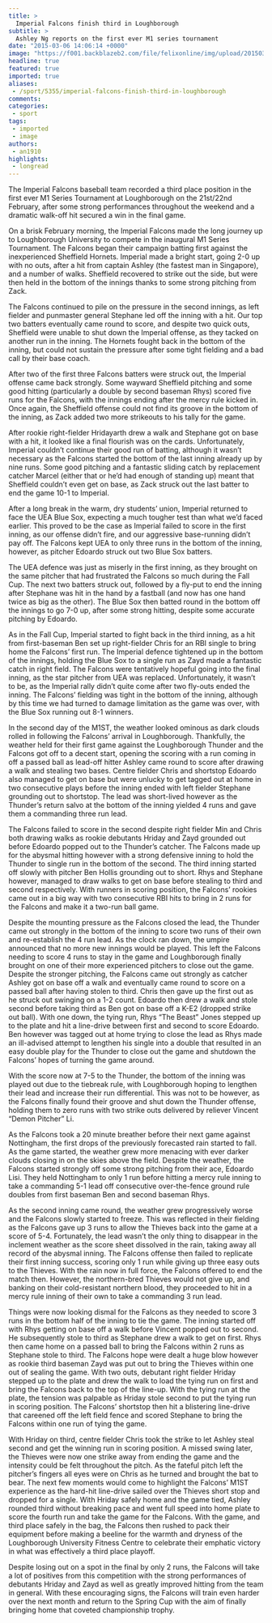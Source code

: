 ```yaml
---
title: >
  Imperial Falcons finish third in Loughborough
subtitle: >
  Ashley Ng reports on the first ever M1 series tournament
date: "2015-03-06 14:06:14 +0000"
image: "https://f001.backblazeb2.com/file/felixonline/img/upload/201503061406-kmw13-10405400_10152583315671604_8888381870642720679_n.jpg"
headline: true
featured: true
imported: true
aliases:
 - /sport/5355/imperial-falcons-finish-third-in-loughborough
comments:
categories:
 - sport
tags:
 - imported
 - image
authors:
 - an1910
highlights:
 - longread
---
```


The Imperial Falcons baseball team recorded a third place position in the first ever M1 Series Tournament at Loughborough on the 21st/22nd February, after some strong performances throughout the weekend and a dramatic walk-off hit secured a win in the final game.

On a brisk February morning, the Imperial Falcons made the long journey up to Loughborough University to compete in the inaugural M1 Series Tournament. The Falcons began their campaign batting first against the inexperienced Sheffield Hornets. Imperial made a bright start, going 2-0 up with no outs, after a hit from captain Ashley (the fastest man in Singapore), and a number of walks. Sheffield recovered to strike out the side, but were then held in the bottom of the innings thanks to some strong pitching from Zack.

The Falcons continued to pile on the pressure in the second innings, as left fielder and punmaster general Stephane led off the inning with a hit. Our top two batters eventually came round to score, and despite two quick outs, Sheffield were unable to shut down the Imperial offense, as they tacked on another run in the inning. The Hornets fought back in the bottom of the inning, but could not sustain the pressure after some tight fielding and a bad call by their base coach.

After two of the first three Falcons batters were struck out, the Imperial offense came back strongly. Some wayward Sheffield pitching and some good hitting (particularly a double by second baseman Rhys) scored five runs for the Falcons, with the innings ending after the mercy rule kicked in. Once again, the Sheffield offense could not find its groove in the bottom of the inning, as Zack added two more strikeouts to his tally for the game.

After rookie right-fielder Hridayarth drew a walk and Stephane got on base with a hit, it looked like a final flourish was on the cards. Unfortunately, Imperial couldn’t continue their good run of batting, although it wasn’t necessary as the Falcons started the bottom of the last inning already up by nine runs. Some good pitching and a fantastic sliding catch by replacement catcher Marcel (either that or he’d had enough of standing up) meant that Sheffield couldn’t even get on base, as Zack struck out the last batter to end the game 10-1 to Imperial.

After a long break in the warm, dry students’ union, Imperial returned to face the UEA Blue Sox, expecting a much tougher test than what we’d faced earlier. This proved to be the case as Imperial failed to score in the first inning, as our offense didn’t fire, and our aggressive base-running didn’t pay off. The Falcons kept UEA to only three runs in the bottom of the inning, however, as pitcher Edoardo struck out two Blue Sox batters.

The UEA defence was just as miserly in the first inning, as they brought on the same pitcher that had frustrated the Falcons so much during the Fall Cup. The next two batters struck out, followed by a fly-put to end the inning after Stephane was hit in the hand by a fastball (and now has one hand twice as big as the other). The Blue Sox then batted round in the bottom off the innings to go 7-0 up, after some strong hitting, despite some accurate pitching by Edoardo.

As in the Fall Cup, Imperial started to fight back in the third inning, as a hit from first-baseman Ben set up right-fielder Chris for an RBI single to bring home the Falcons’ first run. The Imperial defence tightened up in the bottom of the innings, holding the Blue Sox to a single run as Zayd made a fantastic catch in right field. The Falcons were tentatively hopeful going into the final inning, as the star pitcher from UEA was replaced. Unfortunately, it wasn’t to be, as the Imperial rally didn’t quite come after two fly-outs ended the inning. The Falcons’ fielding was tight in the bottom of the inning, although by this time we had turned to damage limitation as the game was over, with the Blue Sox running out 8-1 winners.

In the second day of the M1ST, the weather looked ominous as dark clouds rolled in following the Falcons’ arrival in Loughborough. Thankfully, the weather held for their first game against the Loughborough Thunder and the Falcons got off to a decent start, opening the scoring with a run coming in off a passed ball as lead-off hitter Ashley came round to score after drawing a walk and stealing two bases. Centre fielder Chris and shortstop Edoardo also managed to get on base but were unlucky to get tagged out at home in two consecutive plays before the inning ended with left fielder Stephane grounding out to shortstop. The lead was short-lived however as the Thunder’s return salvo at the bottom of the inning yielded 4 runs and gave them a commanding three run lead.

The Falcons failed to score in the second despite right fielder Min and Chris both drawing walks as rookie debutants Hriday and Zayd grounded out before Edoardo popped out to the Thunder’s catcher. The Falcons made up for the abysmal hitting however with a strong defensive inning to hold the Thunder to single run in the bottom of the second. The third inning started off slowly with pitcher Ben Hollis grounding out to short. Rhys and Stephane however, managed to draw walks to get on base before stealing to third and second respectively. With runners in scoring position, the Falcons’ rookies came out in a big way with two consecutive RBI hits to bring in 2 runs for the Falcons and make it a two-run ball game.

Despite the mounting pressure as the Falcons closed the lead, the Thunder came out strongly in the bottom of the inning to score two runs of their own and re-establish the 4 run lead. As the clock ran down, the umpire announced that no more new innings would be played. This left the Falcons needing to score 4 runs to stay in the game and Loughborough finally brought on one of their more experienced pitchers to close out the game. Despite the stronger pitching, the Falcons came out strongly as catcher Ashley got on base off a walk and eventually came round to score on a passed ball after having stolen to third. Chris then gave up the first out as he struck out swinging on a 1-2 count. Edoardo then drew a walk and stole second before taking third as Ben got on base off a K-E2 (dropped strike out ball). With one down, the tying run, Rhys “The Beast” Jones stepped up to the plate and hit a line-drive between first and second to score Edoardo. Ben however was tagged out at home trying to close the lead as Rhys made an ill-advised attempt to lengthen his single into a double that resulted in an easy double play for the Thunder to close out the game and shutdown the Falcons’ hopes of turning the game around.

With the score now at 7-5 to the Thunder, the bottom of the inning was played out due to the tiebreak rule, with Loughborough hoping to lengthen their lead and increase their run differential. This was not to be however, as the Falcons finally found their groove and shut down the Thunder offense, holding them to zero runs with two strike outs delivered by reliever Vincent “Demon Pitcher” Li.

As the Falcons took a 20 minute breather before their next game against Nottingham, the first drops of the previously forecasted rain started to fall. As the game started, the weather grew more menacing with ever darker clouds closing in on the skies above the field. Despite the weather, the Falcons started strongly off some strong pitching from their ace, Edoardo Lisi. They held Nottingham to only 1 run before hitting a mercy rule inning to take a commanding 5-1 lead off consecutive over-the-fence ground rule doubles from first baseman Ben and second baseman Rhys.

As the second inning came round, the weather grew progressively worse and the Falcons slowly started to freeze. This was reflected in their fielding as the Falcons gave up 3 runs to allow the Thieves back into the game at a score of 5-4. Fortunately, the lead wasn’t the only thing to disappear in the inclement weather as the score sheet dissolved in the rain, taking away all record of the abysmal inning. The Falcons offense then failed to replicate their first inning success, scoring only 1 run while giving up three easy outs to the Thieves. With the rain now in full force, the Falcons offered to end the match then. However, the northern-bred Thieves would not give up, and banking on their cold-resistant northern blood, they proceeded to hit in a mercy rule inning of their own to take a commanding 3 run lead.

Things were now looking dismal for the Falcons as they needed to score 3 runs in the bottom half of the inning to tie the game. The inning started off with Rhys getting on base off a walk before Vincent popped out to second. He subsequently stole to third as Stephane drew a walk to get on first. Rhys then came home on a passed ball to bring the Falcons within 2 runs as Stephane stole to third. The Falcons hope were dealt a huge blow however as rookie third baseman Zayd was put out to bring the Thieves within one out of sealing the game. With two outs, debutant right fielder Hriday stepped up to the plate and drew the walk to load the tying run on first and bring the Falcons back to the top of the line-up. With the tying run at the plate, the tension was palpable as Hriday stole second to put the tying run in scoring position. The Falcons’ shortstop then hit a blistering line-drive that careened off the left field fence and scored Stephane to bring the Falcons within one run of tying the game.

With Hriday on third, centre fielder Chris took the strike to let Ashley steal second and get the winning run in scoring position. A missed swing later, the Thieves were now one strike away from ending the game and the intensity could be felt throughout the pitch. As the fateful pitch left the pitcher’s fingers all eyes were on Chris as he turned and brought the bat to bear. The next few moments would come to highlight the Falcons’ M1ST experience as the hard-hit line-drive sailed over the Thieves short stop and dropped for a single. With Hriday safely home and the game tied, Ashley rounded third without breaking pace and went full speed into home plate to score the fourth run and take the game for the Falcons. With the game, and third place safely in the bag, the Falcons then rushed to pack their equipment before making a beeline for the warmth and dryness of the Loughborough University Fitness Centre to celebrate their emphatic victory in what was effectively a third place playoff.

Despite losing out on a spot in the final by only 2 runs, the Falcons will take a lot of positives from this competition with the strong performances of debutants Hriday and Zayd as well as greatly improved hitting from the team in general. With these encouraging signs, the Falcons will train even harder over the next month and return to the Spring Cup with the aim of finally bringing home that coveted championship trophy.
